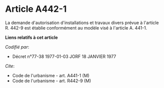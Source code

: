 # Article A442-1

La demande d'autorisation d'installations et travaux divers prévue à l'article R. 442-9 est établie conformément au modèle
visé à l'article A. 441-1.

**Liens relatifs à cet article**

_Codifié par_:

  - Décret n°77-38 1977-01-03 JORF 18 JANVIER 1977

_Cite_:

  - Code de l'urbanisme - art. A441-1 (M)
  - Code de l'urbanisme - art. R442-9 (M)
